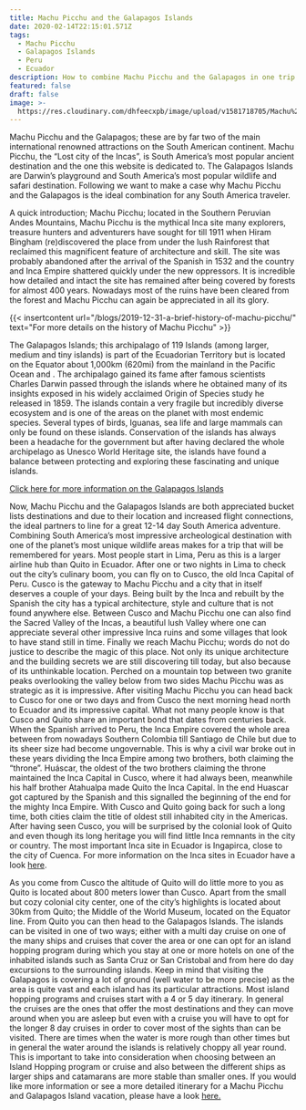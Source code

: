 ```yaml
---
title: Machu Picchu and the Galapagos Islands
date: 2020-02-14T22:15:01.571Z
tags:
  - Machu Picchu
  - Galapagos Islands
  - Peru
  - Ecuador
description: How to combine Machu Picchu and the Galapagos in one trip
featured: false
draft: false
image: >-
  https://res.cloudinary.com/dhfeecxpb/image/upload/v1581718705/Machu%20Picchu%20and%20the%20Galapagos%20Islands.jpg
---
```

Machu Picchu and the Galapagos; these are by far two of the main international renowned attractions on the South American continent. Machu Picchu, the “Lost city of the Incas”, is South America’s most popular ancient destination and the one this website is dedicated to. The Galapagos Islands are Darwin’s playground and South America’s most popular wildlife and safari destination. Following we want to make a case why Machu Picchu and the Galapagos is the ideal combination for any South America traveler. 

A quick introduction;  Machu Picchu; located in the Southern Peruvian Andes Mountains, Machu Picchu is the mythical Inca site many explorers, treasure hunters and adventurers have sought for till 1911 when Hiram Bingham (re)discovered the place from under the lush Rainforest that reclaimed this magnificent feature of architecture and skill. The site was probably abandoned after the arrival of the Spanish in 1532 and the country and Inca Empire shattered quickly under the new oppressors. It is incredible how detailed and intact the site has remained after being covered by forests for almost 400 years. Nowadays most of the ruins have been cleared from the forest and Machu Picchu can again be appreciated in all its glory. 

{{< insertcontent url="/blogs/2019-12-31-a-brief-history-of-machu-picchu/" text="For more details on the history of Machu Picchu" >}}

The Galapagos Islands; this archipalago of 119 Islands (among larger, medium and tiny islands) is part of the Ecuadorian Territory but is located on the Equator about 1,000km (620mi) from the mainland in the Pacific Ocean and . The archipalago gained its fame after famous scientists Charles Darwin passed through the islands where he obtained many of its insights exposed in his widely acclaimed Origin of Species study he released in 1859.  The islands contain a very fragile but incredibly diverse ecosystem and is one of the areas on the planet with most endemic species. Several types of birds, Iguanas, sea life and large mammals can only be found on these islands. Conservation  of the islands has always been a headache for the government but after having declared the whole archipelago as Unesco World Heritage site, the islands have found a balance between protecting and exploring these fascinating and unique islands. 

[Click here for more information on the Galapagos Islands ](https://www.southamericatravelsonline.com/content_and_info_by_destination/485)

Now, Machu Picchu and the Galapagos Islands are both appreciated bucket lists destinations and due to their location and increased flight connections, the ideal partners to line for a great 12-14 day South America adventure. Combining South America’s most impressive archeological destination with one of the planet’s most unique wildlife areas makes for a trip that will be remembered for years. Most people start in Lima, Peru as this is a larger airline hub than Quito in Ecuador. After one or two nights in Lima to check out the city’s culinary boom, you can fly on to Cusco, the old Inca Capital of Peru. Cusco is the gateway to Machu Picchu and a city that in itself deserves a couple of your days. Being built by the Inca and rebuilt by the Spanish the city has a typical architecture, style and culture that is not found anywhere else. Between Cusco and Machu Picchu one can also find the Sacred Valley of the Incas, a beautiful lush Valley where one can appreciate several other impressive Inca ruins and some villages that look to have stand still in time. Finally we reach Machu Picchu; words do not do justice to describe the magic of this place. Not only its unique architecture and the building secrets we are still discovering till today, but also because of its unthinkable location. Perched on a mountain top between two granite peaks overlooking the valley below from two sides Machu Picchu was as strategic as it is impressive.  After visiting Machu Picchu you can head back to Cusco for one or two days and from Cusco the next morning head north to Ecuador and its impressive capital. What not many people know is that Cusco and Quito share an important bond that dates from centuries back. When the Spanish arrived to Peru, the Inca Empire covered the whole area between from nowadays Southern Colombia till Santiago de Chile but due to its sheer size had become ungovernable. This is why a civil war broke out in these years dividing the Inca Empire among two brothers, both claiming the “throne”. Huáscar, the oldest of the two brothers claiming the throne maintained the Inca Capital in Cusco, where it had always been, meanwhile his half brother Atahualpa made Quito the Inca Capital. In the end Huascar got captured by the Spanish and this signalled the beginning of the end for the mighty Inca Empire. With Cusco and Quito going back for such a long time, both cities claim the title of oldest still inhabited city in the Americas. After having seen Cusco, you will be surprised by the colonial look of Quito and even though its long heritage you will find little Inca remnants in the city or country. The most important Inca site in Ecuador is Ingapirca, close to the city of Cuenca. For more information on the Inca sites in Ecuador have a look [here](https://theculturetrip.com/south-america/ecuador/articles/5-of-the-best-inca-sites-and-ruins-in-ecuador/). 

As you come from Cusco the altitude of Quito will do little more to you as Quito is located about 800 meters lower than Cusco. Apart from the small but cozy colonial city center, one of the city’s highlights is located about 30km from Quito; the Middle of the World Museum, located on the Equator line. From Quito you can then head to the Galapagos Islands. The islands can be visited in one of two ways; either with a multi day cruise on one of the many ships and cruises that cover the area or one can opt for an island hopping program during which you stay at one or more hotels on one of the inhabited islands such as Santa Cruz or San Cristobal and from here do day excursions to the surrounding islands. Keep in mind that visiting the Galapagos is covering a lot of ground (well water to be more precise) as the area is quite vast and each island has its particular attractions. Most island hopping programs and cruises start with a 4 or 5 day itinerary. In general the cruises are the ones that offer the most destinations and they can move around when you are asleep but even with a cruise you will have to opt for the longer 8 day cruises in order to cover most of the sights than can be visited. There are times when the water is more rough than other times but in general the water around the islands is relatively choppy all year round. This is important to take into consideration when choosing between an Island Hopping program or cruise and also between the different ships as larger ships and catamarans are more stable than smaller ones. If you would like more information or see a more detailed itinerary for a Machu Picchu and Galapagos Island vacation, please have a look [here. ](https://www.southamericatravelsonline.com/package_details/297)

